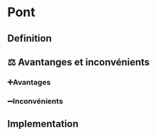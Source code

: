 # Pont
## Definition

## ⚖️ Avantanges et inconvénients
### ➕Avantages

### ➖Inconvénients

## Implementation
